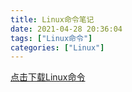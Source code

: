 ```yaml
---
title: Linux命令笔记
date: 2021-04-28 20:36:04
tags: ["Linux命令"]
categories: ["Linux"]
---
```


[点击下载Linux命令](/download/pdf/Linux命令.pdf)